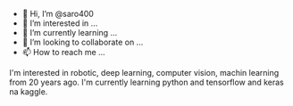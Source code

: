 - 👋 Hi, I’m @saro400
- 👀 I’m interested in ...
- 🌱 I’m currently learning ...
- 💞️ I’m looking to collaborate on ...
- 📫 How to reach me ...

<!---
saro400/saro400 is a ✨ special ✨ repository because its `README.md` (this file) appears on your GitHub profile.
You can click the Preview link to take a look at your changes.
--->
I'm interested in robotic, deep learning, computer vision, machin learning from 20 years ago.
I'm currently learning python and tensorflow and keras na kaggle.

